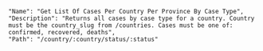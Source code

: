     "Name": "Get List Of Cases Per Country Per Province By Case Type",
    "Description": "Returns all cases by case type for a country. Country must be the country_slug from /countries. Cases must be one of: confirmed, recovered, deaths",
    "Path": "/country/:country/status/:status"
